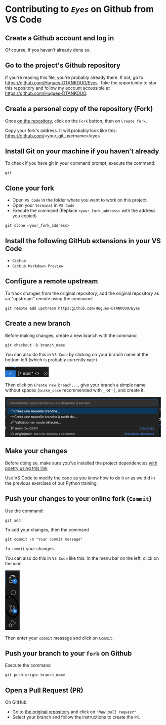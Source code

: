 # Contributing to *`Eyes`* on Github from VS Code

## Create a Github account and log in

Of course, if you haven't already done so.

## Go to the project's Github repository

If you're reading this file, you're probably already there. If not, go to https://github.com/Hugues-DTANKOUO/Eyes.
Take the opportunity to star this repository and follow my account accessible at https://github.com/Hugues-DTANKOUO.

## Create a personal copy of the repository (Fork)

Once [on the repository](https://github.com/Hugues-DTANKOUO/Eyes), click on the `Fork` button, then on `Create fork`.

Copy your fork's address. It will probably look like this: https://github.com/<your_git_username>/eyes

## Install Git on your machine if you haven't already

To check if you have git in your command prompt, execute the command:
```shell
git
```

## Clone your fork

- Open `VS Code` in the folder where you want to work on this project.
- Open your `terminal` in `VS Code`
- Execute the command (Replace `<your_fork_address>` with the address you copied)
```shell
git clone <your_fork_address>
```

## Install the following GitHub extensions in your VS Code

- `GitHub`
- `GitHub Markdown Preview`

## Configure a remote upstream

To track changes from the original repository, add the original repository as an "upstream" remote using the command:
```shell
git remote add upstream https:github.com/Hugues-DTANKOUO/Eyes
```

## Create a new branch

Before making changes, create a new branch with the command
```shell
git checkout -b branch_name
```
You can also do this in `VS Code` by clicking on your branch name at the bottom left (which is probably currently `main`)

![screenshot of branch position in VS Code](/assets/Screenshot/main-branch-vs-code.png)

Then click on `Create new branch...`, give your branch a simple name without spaces (`snake_case` recommended with `_` or `-`), and create it.

![screenshot to create a new branch](/assets/Screenshot/create-branch-vs-code.png)

## Make your changes

Before doing so, make sure you've installed the project dependencies [with poetry using this link](/eyes/docs/python-3-poetry.md)

Use VS Code to modify the code as you know how to do it or as we did in the previous exercises of our Python training.

## Push your changes to your online fork (`Commit`)

Use the command:
```shell
git add
```
To add your changes, then the command
```shell
git commit -m "Your commit message"
```
To `commit` your changes.

You can also do this in `VS Code` like this:
In the menu bar on the left, click on the icon

![Git branch in VS Code](/assets/Screenshot/git-branch-vs-code.png)

Then enter your `commit` message and click on `Commit`.

## Push your branch to your `fork` on Github

Execute the command
```shell
git push origin branch_name
```

## Open a Pull Request (PR)

On GitHub:
- Go to [the original repository](https://github.com/Hugues-DTANKOUO/eyes) and click on *`"New pull request"`*
- Select your branch and follow the instructions to create the `PR`.